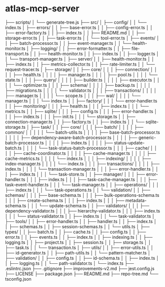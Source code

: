 # atlas-mcp-server

├── scripts/
│   └── generate-tree.js
├── src/
│   ├── config/
│   │   └── index.ts
│   ├── errors/
│   │   ├── base-error.ts
│   │   ├── config-error.ts
│   │   ├── error-factory.ts
│   │   ├── index.ts
│   │   ├── README.md
│   │   ├── storage-error.ts
│   │   ├── task-error.ts
│   │   └── tool-error.ts
│   ├── events/
│   │   ├── batch-processor.ts
│   │   ├── event-manager.ts
│   │   └── health-monitor.ts
│   ├── logging/
│   │   ├── error-formatter.ts
│   │   ├── file-transport.ts
│   │   ├── health-monitor.ts
│   │   ├── index.ts
│   │   ├── logger.ts
│   │   └── transport-manager.ts
│   ├── server/
│   │   ├── health-monitor.ts
│   │   ├── index.ts
│   │   ├── metrics-collector.ts
│   │   ├── rate-limiter.ts
│   │   └── request-tracer.ts
│   ├── storage/
│   │   ├── core/
│   │   │   ├── connection/
│   │   │   │   ├── health.ts
│   │   │   │   ├── manager.ts
│   │   │   │   ├── pool.ts
│   │   │   │   └── state.ts
│   │   │   ├── query/
│   │   │   │   ├── builder.ts
│   │   │   │   ├── executor.ts
│   │   │   │   └── optimizer.ts
│   │   │   ├── schema/
│   │   │   │   ├── backup.ts
│   │   │   │   ├── migrations.ts
│   │   │   │   └── validator.ts
│   │   │   ├── transactions/
│   │   │   │   ├── manager.ts
│   │   │   │   └── scope.ts
│   │   │   ├── wal/
│   │   │   │   └── manager.ts
│   │   │   └── index.ts
│   │   ├── factory/
│   │   │   └── error-handler.ts
│   │   ├── monitoring/
│   │   │   ├── health.ts
│   │   │   ├── index.ts
│   │   │   └── metrics.ts
│   │   ├── sqlite/
│   │   │   ├── config.ts
│   │   │   ├── error-handler.ts
│   │   │   ├── index.ts
│   │   │   ├── init.ts
│   │   │   └── storage.ts
│   │   ├── connection-manager.ts
│   │   ├── factory.ts
│   │   ├── index.ts
│   │   └── sqlite-storage.ts
│   ├── task/
│   │   ├── core/
│   │   │   ├── batch/
│   │   │   │   ├── common/
│   │   │   │   │   └── batch-utils.ts
│   │   │   │   ├── base-batch-processor.ts
│   │   │   │   ├── dependency-aware-batch-processor.ts
│   │   │   │   ├── generic-batch-processor.ts
│   │   │   │   ├── index.ts
│   │   │   │   ├── status-update-batch.ts
│   │   │   │   └── task-status-batch-processor.ts
│   │   │   ├── cache/
│   │   │   │   ├── cache-coordinator.ts
│   │   │   │   ├── cache-manager.ts
│   │   │   │   ├── cache-metrics.ts
│   │   │   │   └── index.ts
│   │   │   ├── indexing/
│   │   │   │   ├── index-manager.ts
│   │   │   │   └── index.ts
│   │   │   ├── transactions/
│   │   │   │   ├── index.ts
│   │   │   │   └── transaction-manager.ts
│   │   │   ├── error-handler.ts
│   │   │   ├── index.ts
│   │   │   └── task-store.ts
│   │   ├── manager/
│   │   │   ├── error-handler.ts
│   │   │   ├── index.ts
│   │   │   ├── task-cache-manager.ts
│   │   │   ├── task-event-handler.ts
│   │   │   └── task-manager.ts
│   │   ├── operations/
│   │   │   ├── index.ts
│   │   │   └── task-operations.ts
│   │   └── validation/
│   │       ├── schemas/
│   │       │   ├── base-schema.ts
│   │       │   ├── bulk-operations-schema.ts
│   │       │   ├── create-schema.ts
│   │       │   ├── index.ts
│   │       │   ├── metadata-schema.ts
│   │       │   └── update-schema.ts
│   │       ├── validators/
│   │       │   ├── dependency-validator.ts
│   │       │   ├── hierarchy-validator.ts
│   │       │   ├── index.ts
│   │       │   └── status-validator.ts
│   │       ├── index.ts
│   │       └── task-validator.ts
│   ├── tools/
│   │   ├── error-handler.ts
│   │   ├── handler.ts
│   │   ├── index.ts
│   │   ├── schemas.ts
│   │   ├── session-schemas.ts
│   │   └── utils.ts
│   ├── types/
│   │   ├── batch.ts
│   │   ├── cache.ts
│   │   ├── config.ts
│   │   ├── error.ts
│   │   ├── events.ts
│   │   ├── index.ts
│   │   ├── indexing.ts
│   │   ├── logging.ts
│   │   ├── project.ts
│   │   ├── session.ts
│   │   ├── storage.ts
│   │   ├── task.ts
│   │   └── transaction.ts
│   ├── utils/
│   │   ├── error-utils.ts
│   │   ├── id-generator.ts
│   │   ├── path-utils.ts
│   │   └── pattern-matcher.ts
│   ├── validation/
│   │   ├── config.ts
│   │   ├── id-schema.ts
│   │   ├── index.ts
│   │   ├── logging.ts
│   │   └── path-validator.ts
│   └── index.ts
├── .eslintrc.json
├── .gitignore
├── improvements-v2.md
├── jest.config.js
├── LICENSE
├── package.json
├── README.md
├── repo-tree.md
└── tsconfig.json
